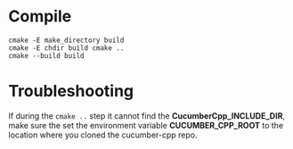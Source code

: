 
# Compile

    cmake -E make_directory build
    cmake -E chdir build cmake ..
    cmake --build build

# Troubleshooting

If during the `cmake ..` step it cannot find the **CucumberCpp_INCLUDE_DIR**, make sure the set the environment variable **CUCUMBER_CPP_ROOT** to the location where you cloned the cucumber-cpp repo.

